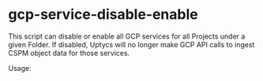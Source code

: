 # gcp-service-disable-enable
This script can disable or enable all GCP services for all Projects under a given Folder. If disabled, Uptycs will no longer make GCP API calls to ingest CSPM object data for those services.   

Usage: 
